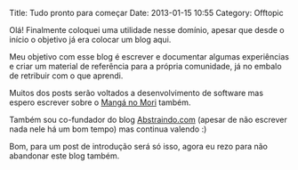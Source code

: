 Title: Tudo pronto para começar
Date: 2013-01-15 10:55
Category: Offtopic

Olá! Finalmente coloquei uma utilidade nesse domínio, apesar que desde o início o objetivo já era colocar um blog aqui.

Meu objetivo com esse blog é escrever e documentar algumas experiências e criar um material de referência para a própria comunidade, já no embalo de retribuir com o que aprendi.

Muitos dos posts serão voltados a desenvolvimento de software mas espero escrever sobre o [Mangá no Mori](http://manganomori.com.br) também.

Também sou co-fundador do blog [Abstraindo.com](http://abstraindo.com) (apesar de não escrever nada nele há um bom tempo) mas continua valendo :)

Bom, para um post de introdução será só isso, agora eu rezo para não abandonar este blog também.
